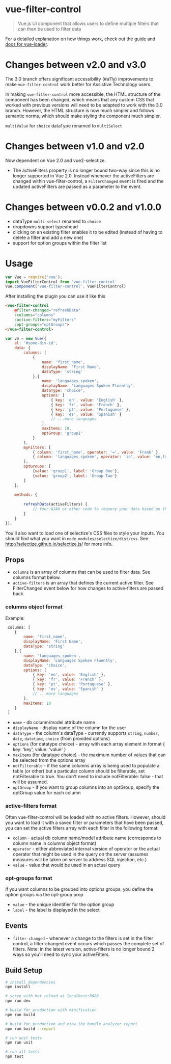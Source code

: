 # vue-filter-control

> Vue.js UI component that allows users to define multiple filters that can then be used to filter data

For a detailed explanation on how things work, check out the [guide](http://vuejs-templates.github.io/webpack/) and [docs for vue-loader](http://vuejs.github.io/vue-loader).

# Changes between v2.0 and v3.0

The 3.0 branch offers significant accessibility (#a11y) improvements to make `vue-filter-control` work better for Assistive Technology users.

In making `vue-filter-control` more accessible, the HTML structure of the component has been changed, which means that any custom CSS that worked with previous versions will need to be adapted to work with the 3.0 branch. However, the HTML structure is now much simpler and follows semantic norms, which should make styling the component much simpler.

`multiValue` for `choice` dataType renamed to `multiSelect`

# Changes between v1.0 and v2.0

Now dependent on Vue 2.0 and vue2-selectize.

* The activeFilters property is no longer bound two-way since this is no longer supported in Vue 2.0. Instead whenever the activeFilters are changed within vue-filter-control, a `FilterChanged` event is fired and the updated activeFilters are passed as a parameter to the event.

# Changes between v0.0.2 and v1.0.0

* dataType `multi-select` renamed to `choice`
* dropdowns support typeahead
* clicking on an existing filter enables it to be edited (instead of having to delete a filter and add a new one)
* support for option groups within the filter list

# Usage

```javascript
var Vue = require('vue');
import VueFilterControl from 'vue-filter-control'
Vue.component('vue-filter-control', VueFilterControl)
```

After installing the plugin you can use it like this

```html
<vue-filter-control
    @filter-changed="refreshData"
    :columns="columns"
    :active-filters="myFilters"
    :opt-groups="optGroups">
</vue-filter-control>
```

```javascript
var vm = new Vue({
    el: '#some-div-id',
    data: {
        columns: [ 
            {
                name: 'first_name', 
                displayName: 'First Name',
                dataType: 'string'    
            },{
                name: 'languages_spoken',
                displayName: 'Languages Spoken Fluently',
                dataType: 'choice',
                options: [
                    { key: 'en', value: 'English' },
                    { key: 'fr', value: 'French' },
                    { key: 'pt', value: 'Portuguese' },
                    { key: 'es', value: 'Spanish' }
                    // ...more languages
                ],
                maxItems: 10,
                optGroup: 'group1'
            }    
        ],
        myFilters: [
            { column: 'first_name', operator: '=', value: 'Frank' },
            { column: 'languages_spoken', operator: 'in', value: 'en,fr' }
        ],
        optGroups: [
            {value: 'group1', label: 'Group One'},
            {value: 'group2', label: 'Group Two'}            
        ]
    },
    
    methods: {
      
        refreshData(activeFilters) {
            // Your AJAX or other code to requery your data based on the latest filters
        }
    }
});
```

You'll also want to load one of selectize's CSS files to style your inputs. You should find what you want in `node_modules/selectize/dist/css`. See http://selectize.github.io/selectize.js/ for more info. 

## Props

- `columns` is an array of columns that can be used to filter data. See columns format below.
- `active-filters` is an array that defines the current active filter. See FilterChanged event below for how changes to active-filters are passed back.

### columns object format

Example:
```javascript
 columns: [ 
    {
        name: 'first_name', 
        displayName: 'First Name',
        dataType: 'string'    
    },{
        name: 'languages_spoken',
        displayName: 'Languages Spoken Fluently',
        dataType: 'choice',
        options: [
            { key: 'en', value: 'English' },
            { key: 'fr', value: 'French' },
            { key: 'pt', value: 'Portuguese' },
            { key: 'es', value: 'Spanish' }
            // ...more languages
        ],
        maxItems: 10            
    }    
 ]
```

 - `name` - db column/model attribute name
 - `displayName` - display name of the column for the user
 - `dataType` - the column's dataType - currently supports `string`, `number`, `date`, `datetime`, `choice` (from provided options)
 - `options` (for datatype choice) - array with each array element in format { key: 'key', value: 'value' }
 - `maxItems` (for datatype choice) - the maximum number of values that can be selected from the options array
 - `notFilterable` - if the same columns array is being used to populate a table (or other) but a particular column should be filterable, set notFilterable to true. You don't need to include notFilterable: false - that will be assumed.
 - `optGroup` - if you want to group columns into an optGroup, specify the optGroup value for each column

### active-filters format

Often vue-filter-control will be loaded with no active filters. However, should you want to load it with a saved filter or parameters that have been passed, you can set the active filters array with each filter in the following format:

 - `column` - actual db column name/model attribute name (corresponds to column name in columns object format) 
 - `operator` - either abbreviated internal version of operator or the actual operator that might be used in the query on the server (assumes measures will be taken on server to address SQL injection, etc.) 
 - `value` - value that would be used in an actual query

### opt-groups format

If you want columns to be grouped into options groups, you define the option groups via the opt-group prop
 - `value` - the unique identifier for the option group
 - `label` - the label is displayed in the select

## Events

 - `filter-changed` - whenever a change to the filters is set in the filter control, a filter-changed event occurs which passes the complete set of filters. Note: in the latest version, active-filters is no longer bound 2 ways so you'll need to sync your activeFilters.  
 
 ## Build Setup
 
 ``` bash
 # install dependencies
 npm install
 
 # serve with hot reload at localhost:8080
 npm run dev
 
 # build for production with minification
 npm run build
 
 # build for production and view the bundle analyzer report
 npm run build --report
 
 # run unit tests
 npm run unit
 
 # run all tests
 npm test
 ```